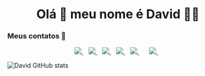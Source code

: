  <h1 align='center'>
  Olá 👋 meu nome é David 👨‍💻
</h1>


### Meus contatos :call_me_hand:
<p align="center">
  <a href="https://www.linkedin.com/in/idavisilveira/">
    <img src="https://img.shields.io/badge/LinkedIn-0077B5?style=for-the-badge&logo=linkedin&logoColor=white" />
  </a>&nbsp;&nbsp;
  <a href = "mailto: hapck17@gmail.com"><img src="https://img.shields.io/badge/-Gmail-%23333?style=for-the-badge&logo=gmail&logoColor=white"                   target="_blank">
  </a>&nbsp;&nbsp;
  <a href="https://github.com/Unordestino">
    <img src="https://img.shields.io/badge/GitHub-100000?style=for-the-badge&logo=github&logoColor=white" />
  </a>&nbsp;&nbsp;
   <a href="https://discord.gg/zXuKuu9">
    <img src="https://img.shields.io/badge/Discord-7289DA?style=for-the-badge&logo=discord&logoColor=white" />
  </a>&nbsp;&nbsp;
  <a href="https://www.instagram.com/rei._davi/">
    <img src="https://img.shields.io/badge/Instagram-E4405F?style=for-the-badge&logo=instagram&logoColor=white" />
  </a>&nbsp;&nbsp;
   </a>&nbsp;&nbsp;
  <a href="https://api.whatsapp.com/send?phone=5585986278161&text=&source=&data=&app_absent=">
    <img src="https://img.shields.io/badge/whatsapp-00FA9A?style=for-the-badge&logo=whatsapp&logoColor=white" />
  </a>&nbsp;&nbsp;
  </a>
</p>

![David GitHub stats](https://github-readme-stats.vercel.app/api?username=unordestino&show_icons=true&theme=dracula)
